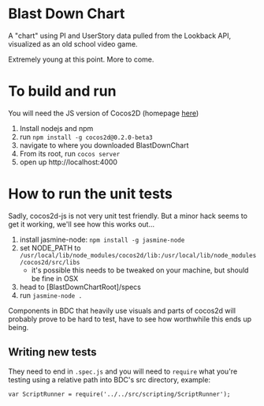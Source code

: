 # Blast Down Chart

A "chart" using PI and UserStory data pulled from the Lookback API, visualized as an old school video game.
  
Extremely young at this point. More to come.

# To build and run

You will need the JS version of Cocos2D (homepage [here](http://cocos2d-javascript.org/))

1. Install nodejs and npm
2. run `npm install -g cocos2d@0.2.0-beta3`
3. navigate to where you downloaded BlastDownChart
4. From its root, run `cocos server`
5. open up http://localhost:4000

# How to run the unit tests

Sadly, cocos2d-js is not very unit test friendly. But a minor hack seems to get it working, we'll see how this works out...

1. install jasmine-node: `npm install -g jasmine-node`
2. set NODE\_PATH to `/usr/local/lib/node_modules/cocos2d/lib:/usr/local/lib/node_modules/cocos2d/src/libs`
	* it's possible this needs to be tweaked on your machine, but should be fine in OSX
3. head to [BlastDownChartRoot]/specs
4. run `jasmine-node .`

Components in BDC that heavily use visuals and parts of cocos2d will probably prove to be hard to test, have to see how worthwhile this ends up being.

## Writing new tests

They need to end in `.spec.js` and you will need to `require` what you're testing using a relative path into BDC's src directory, example:

    var ScriptRunner = require('../../src/scripting/ScriptRunner');


